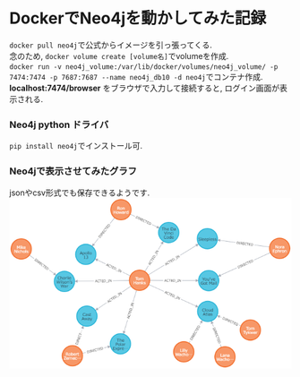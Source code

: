 # DockerでNeo4jを動かしてみた記録
`docker pull neo4j`で公式からイメージを引っ張ってくる.  
念のため, `docker volume create [volume名]`でvolumeを作成.  
`docker run -v neo4j_volume:/var/lib/docker/volumes/neo4j_volume/ -p 7474:7474 -p 7687:7687 --name neo4j_db10 -d neo4j`でコンテナ作成.  
__localhost:7474/browser__ をブラウザで入力して接続すると, ログイン画面が表示される.

### Neo4j python ドライバ
`pip install neo4j`でインストール可.

### Neo4jで表示させてみたグラフ
jsonやcsv形式でも保存できるようです.
![Neo4jのグラフ](https://github.com/YuiNish/PracticalSummaries/blob/master/Docker/Neo4j/graph.png)

